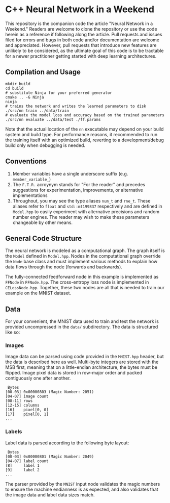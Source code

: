 # C++ Neural Network in a Weekend

This repository is the companion code the article "Neural Network in a Weekend." Readers are welcome to clone the repository or use the code herein as a reference if following along the article. Pull requests and issues filed for errors and bugs in both code and/or documentation are welcome and appreciated. However, pull requests that introduce new features are unlikely to be considered, as the ultimate goal of this code is to be tractable for a newer practitioner getting started with deep learning architectures.

## Compilation and Usage

    mkdir build
    cd build
    # substitute Ninja for your preferred generator
    cmake .. -G Ninja
    ninja
    # trains the network and writes the learned parameters to disk
    ./src/nn train ../data/train
    # evaluate the model loss and accuracy based on the trained parameters
    ./src/nn evaluate ../data/test ./ff.params

Note that the actual location of the `nn` executable may depend on your build system and build type. For performance reasons, it recommended to run the training itself with an optimized build, reverting to a development/debug build only when debugging is needed.

## Conventions

1.  Member variables have a single underscore suffix (e.g. `member_variable_`)
2.  The `F.T.R.` acroynym stands for "For the reader" and precedes suggestions for experimentation, improvements, or alternative implementations
3.  Throughout, you may see the type aliases `num_t` and `rne_t`. These aliases refer to `float` and `std::mt199837` respectively and are defined in `Model.hpp` to easily experiment with alternative precisions and random number engines. The reader may wish to make these parameters changeable by other means.

## General Code Structure

The neural network is modeled as a computational graph. The graph itself is the `Model` defined in `Model.hpp`. Nodes in the computational graph override the `Node` base class and must implement various methods to explain how data flows through the node (forwards and backwards).

The fully-connected feedforward node in this example is implemented as `FFNode` in `FFNode.hpp`. The cross-entropy loss node is implemented in `CELossNode.hpp`. Together, these two nodes are all that is needed to train our example on the MNIST dataset.

## Data

For your convenient, the MNIST data used to train and test the network is provided uncompressed in the `data/` subdirectory. The data is structured like so:

### Images

Image data can be parsed using code provided in the `MNIST.hpp` header, but the data is described here as well. Multi-byte integers are stored with the MSB first, meaning that on a little-endian architecture, the bytes must be flipped. Image pixel data is stored in row-major order and packed contiguously one after another.

     Bytes
    [00-03] 0x00000803 (Magic Number: 2051)
    [04-07] image count
    [08-11] rows
    [12-15] columns
    [16]    pixel[0, 0]
    [17]    pixel[0, 1]
    ...

### Labels

Label data is parsed according to the following byte layout:

     Bytes
    [00-03] 0x00000801 (Magic Number: 2049)
    [04-07] label count
    [8]     label 1
    [9]     label 2
    ...

The parser provided by the `MNIST` input node validates the magic numbers to ensure the machine endianness is as expected, and also validates that the image data and label data sizes match.
